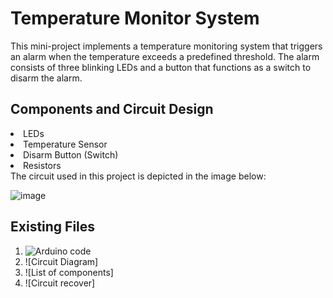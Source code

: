 # Temperature Monitor System
This mini-project implements a temperature monitoring system that triggers an alarm when the temperature exceeds a predefined threshold. 
The alarm consists of three blinking LEDs and a button that functions as a switch to disarm the alarm.
## Components and Circuit Design
<li>LEDs
<li>Temperature Sensor
<li>Disarm Button (Switch)
<li>Resistors<br/>
The circuit used in this project is depicted in the image below:  
  
  ![image](https://github.com/user-attachments/assets/dded329a-2dfe-4f9b-9983-f450c6f5709f)


## Existing Files  
1. ![Arduino code](https://github.com/ekoumpar/Arduino-mini-projects/blob/7163d3d5894624cb3460ebe90b06d8cbc802a8ce/TempMonitor/temperature_monitor1(3).ino) 
2. ![Circuit Diagram]
3. ![List of components]
4. ![Circuit recover]


